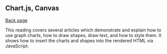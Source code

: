 ## Chart.js, Canvas

[Back page](/201-notes.md)

This reading covers several articles which demonstrate and explain how to use graph charts, how to draw shapes, draw text, and how to style them.
It shows how to insert the charts and shapes into the rendered HTML via JavaScript.